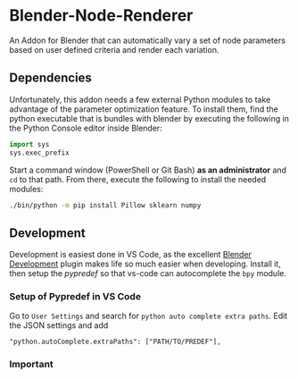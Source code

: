 # Blender-Node-Renderer
An Addon for Blender that can automatically vary a set of node parameters based on user defined criteria and render each variation.

## Dependencies

Unfortunately, this addon needs a few external Python modules to take advantage of the parameter optimization feature. To install them, find the python executable that is bundles with blender by executing the following in the Python Console editor inside Blender:

```python
import sys
sys.exec_prefix
```

Start a command window (PowerShell or Git Bash) **as an administrator** and `cd` to that path. From there, execute the following to install the needed modules:

```cmd
./bin/python -m pip install Pillow sklearn numpy
```
## Development
Development is easiest done in VS Code, as the excellent [Blender Development](https://github.com/JacquesLucke/blender_vscode) plugin makes life so much easier when developing. Install it, then setup the *pypredef* so that vs-code can autocomplete the `bpy` module.

### Setup of Pypredef in VS Code

Go to `User Settings` and search for `python auto complete extra paths`. Edit the JSON settings and add 

```
"python.autoComplete.extraPaths": ["PATH/TO/PREDEF"],
```

### Important 